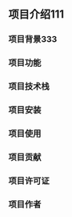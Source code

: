 ## 项目介绍111


### 项目背景333


### 项目功能


### 项目技术栈

### 项目安装

### 项目使用

### 项目贡献

### 项目许可证

### 项目作者


